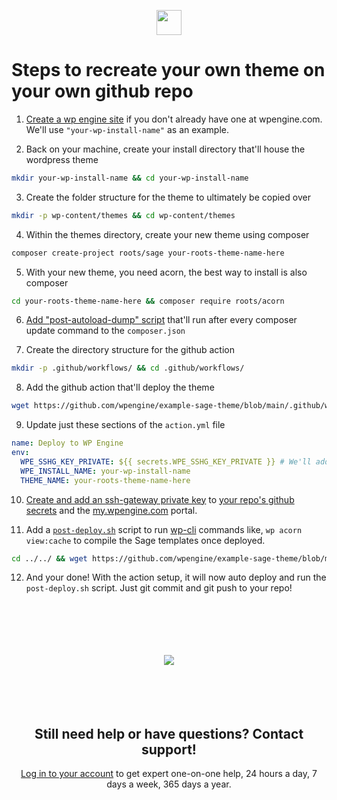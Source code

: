 <p align="center">
  <img src="https://wpengine.com/wp-content/uploads/2020/08/WPE-LOGO-H-Default@3x.png" height="40px">
</p>

# Steps to recreate your own theme on your own github repo

1. [Create a wp engine site](https://my.wpengine.com/bulk_sites) if you don't already have one at wpengine.com. We'll use `"your-wp-install-name"` as an example.

2. Back on your machine, create your install directory that'll house the wordpress theme
```bash
mkdir your-wp-install-name && cd your-wp-install-name
```

3. Create the folder structure for the theme to ultimately be copied over
```bash
mkdir -p wp-content/themes && cd wp-content/themes
```

4. Within the themes directory, create your new theme using composer
```bash
composer create-project roots/sage your-roots-theme-name-here
```

5. With your new theme, you need acorn, the best way to install is also composer
```bash
cd your-roots-theme-name-here && composer require roots/acorn
```

6. [Add "post-autoload-dump" script](https://github.com/wpengine/example-sage-theme/blob/main/wp-content/themes/your-roots-theme-name-here/composer.json#L63-L65) that'll run after every composer update command to the `composer.json`

7. Create the directory structure for the github action
```bash
mkdir -p .github/workflows/ && cd .github/workflows/
```

8. Add the github action that'll deploy the theme
```bash
wget https://github.com/wpengine/example-sage-theme/blob/main/.github/workflows/action.yml
```

9. Update just these sections of the `action.yml` file
```yml
name: Deploy to WP Engine
env:
  WPE_SSHG_KEY_PRIVATE: ${{ secrets.WPE_SSHG_KEY_PRIVATE }} # We'll add this later
  WPE_INSTALL_NAME: your-wp-install-name
  THEME_NAME: your-roots-theme-name-here
```

10. [Create and add an ssh-gateway private key](https://wpengine.com/support/ssh-gateway/#Create_SSH_Key) to [your repo's github secrets](https://wpengine.com/support/github-action-deploy/#Setup_Instructions) and the [my.wpengine.com](https://my.wpengine.com) portal.

11. Add a [`post-deploy.sh`](../post-deploy.sh) script to run [wp-cli](https://wpengine.com/resources/on-demand-webinar-developers-bada-wp-cli/) commands like, `wp acorn view:cache` to compile the Sage templates once deployed.
```bash
cd ../../ && wget https://github.com/wpengine/example-sage-theme/blob/main/post-deploy.sh
```

12. And your done! With the action setup, it will now auto deploy and run the `post-deploy.sh` script. Just git commit and git push to your repo!

<div align="center">
  <br/><br/><br/><br/><br/>
  <img src="https://wpengine.com/wp-content/uploads/2020/08/WPE-LOGO-H-Default@3x.png"> 
  <br/><br/><br/><br/><br/>
  <h2>Still need help or have questions? Contact support!</h2>
  <a href="https://my.wpengine.com">Log in to your account</a> to get expert one-on-one help, 24 hours a day, 7 days a week, 365 days a year.
</div>
